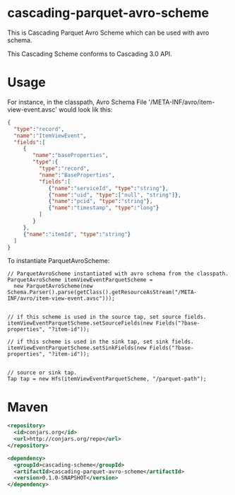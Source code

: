 # cascading-parquet-avro-scheme
This is Cascading Parquet Avro Scheme which can be used with avro schema.

This Cascading Scheme conforms to Cascading 3.0 API.


# Usage
For instance, in the classpath, Avro Schema File '/META-INF/avro/item-view-event.avsc' would look lik this:

 ```json
 {
   "type":"record",
   "name":"ItemViewEvent",   
   "fields":[
   	  {
         "name":"baseProperties",
         "type":{
           "type":"record",
           "name":"BaseProperties",         
           "fields":[             
              {"name":"serviceId", "type":"string"},           
              {"name":"uid", "type":["null", "string"]},
              {"name":"pcid", "type":"string"}, 
              {"name":"timestamp", "type":"long"}
           ]
         }         
      }, 
      {"name":"itemId", "type":"string"}    
   ]
}
 ```



To instantiate ParquetAvroScheme:


    // ParquetAvroScheme instantiated with avro schema from the classpath. 
    ParquetAvroScheme itemViewEventParquetScheme = 
      new ParquetAvroScheme(new Schema.Parser().parse(getClass().getResourceAsStream("/META-INF/avro/item-view-event.avsc")));
		
		
	// if this scheme is used in the source tap, set source fields.
	itemViewEventParquetScheme.setSourceFields(new Fields("?base-properties", "?item-id"));	
		
	// if this scheme is used in the sink tap, set sink fields.
	itemViewEventParquetScheme.setSinkFields(new Fields("?base-properties", "?item-id"));	
		
		
	// source or sink tap.
	Tap tap = new Hfs(itemViewEventParquetScheme, "/parquet-path");	


# Maven

  ```xml
  <repository>
	<id>conjars.org</id>
	<url>http://conjars.org/repo</url>
  </repository>
  ```

  ```xml
  <dependency>
  	<groupId>cascading-scheme</groupId>
  	<artifactId>cascading-parquet-avro-scheme</artifactId>
  	<version>0.1.0-SNAPSHOT</version>
  </dependency>
  ```
